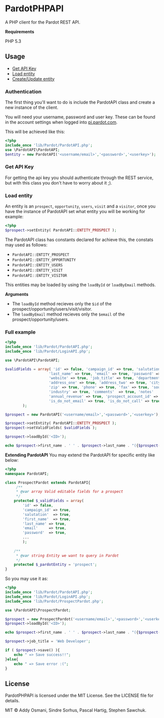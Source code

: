 # PardotPHPAPI

A PHP client for the Pardot REST API.

**Requirements**


PHP 5.3

## Usage
 - [Get API Key](#get-api-key)
 - [Load entity](#load-entity)
 - [Create/Update entity](#create-update-entity)

### Authentication
The first thing you'll want to do is include the PardotAPI class and create a new instance of the client.

You will need your username, password and user key. These can be found in the account settings when logged into [pi.pardot.com](http://pi.pardot.com/).

This will be achieved like this:

```php
<?php
include_once 'lib/Pardot/PardotAPI.php';
use \PardotAPI\PardotAPI;
$entity = new PardotAPI('<username/email>','<password>','<userkey>');
```

### Get API Key
For getting the api key you should authenticate through the REST service, but with this class you don't have to worry about it ;).

### Load entity
An entity is an `prospect`, `opportunity`, `users`, `visit` and a `visitor`, once you have the instance of PardotAPI set what entity you will be working for example:

```php
<?php
$prospect->setEntity( PardotAPI::ENTITY_PROSPECT );
```

The PardotAPI class has constants declared for achieve this, the constats may used as follows:

 - `PardotAPI::ENTITY_PROSPECT`
 - `PardotAPI::ENTITY_OPPORTUNITY`
 - `PardotAPI::ENTITY_USERS`
 - `PardotAPI::ENTITY_VISIT`
 - `PardotAPI::ENTITY_VISITOR`

This entities may be loaded by using the `loadById` or `loadByEmail` methods.


**Arguments**


 - The `loadById` method recieves only the `$id` of the prospect/opportunity/users/visit/visitor.
 - The `loadByEmail` method recieves only the `$email` of the prospect/opportunity/users.



### Full example
```php
<?php
include_once 'lib/Pardot/PardotAPI.php';
include_once 'lib/Pardot/LoginAPI.php';

use \PardotAPI\PardotAPI;

$validFields = array( 'id' => false, 'campaign_id' => true, 'salutation' => true, 'first_name' => true,
                    'last_name' => true, 'email' => true, 'password' => true, 'company'=> true,
                    'website' => true, 'job_title' => true, 'department' => true, 'country' => true,
                    'address_one' => true, 'address_two' => true, 'city' => true, 'state' => true, 'territory' => true,
                    'zip' => true, 'phone' => true, 'fax' => true, 'source' => true, 'employees' => true,
                    'industry' => true, 'comments'  => true, 'notes'     => true, 'score' => true,
                    'annual_revenue' => true, 'prospect_account_id' => true, 'years_in_business' => true,
                    'is_do_not_email' => true, 'is_do_not_call' => true, 'is_reviewed'  => true, 'is_starred' => true,
        );

$prospect = new PardotAPI('<username/email>','<password>','<userkey>');

$prospect->setEntity( PardotAPI::ENTITY_PROSPECT );
$prospect->setValidFields( $validFields );

$prospect->loadById('<ID>');

echo $prospect->first_name . ' ' . $prospect->last_name . "({$prospect->job_title})" ;
```

**Extending PardotAPI**
You may extend the PardotAPI for specific entity like below: 

```php
<?php
namespace PardotAPI;

class ProspectPardot extends PardotAPI{
	 /**
     * @var array Valid editable fields for a prospect
     */
    protected $_validFields = array(
        'id' => false,
        'campaign_id' => true,
        'salutation'  => true,
        'first_name'  => true,
        'last_name' => true,
        'email'     => true,
        'password'  => true,
		...
		);
		
	/**
     * @var string Entity we want to query in Pardot
     */
    protected $_pardotEntity = 'prospect';
}
```

So you may use it as:


```php
<?php
include_once 'lib/Pardot/PardotAPI.php';
include_once 'lib/Pardot/LoginAPI.php';
include_once 'lib/Pardot/ProspectPardot.php';

use \PardotAPI\ProspectPardot;

$prospect = new ProspectPardot('<username/email>','<password>','<userkey>');
$prospect->loadById('<ID>');

echo $prospect->first_name . ' ' . $prospect->last_name . "({$prospect->job_title})" ;

$prospect->job_title = 'Web Developer';

if ( $prospect->save() ){
	echo " => Save success!!";
}else{
    echo " => Save error :(";
}
```

## License

PardotPHPAPI is licensed under the MIT License. See the LICENSE file for details.

MIT © Addy Osmani, Sindre Sorhus, Pascal Hartig, Stephen Sawchuk.